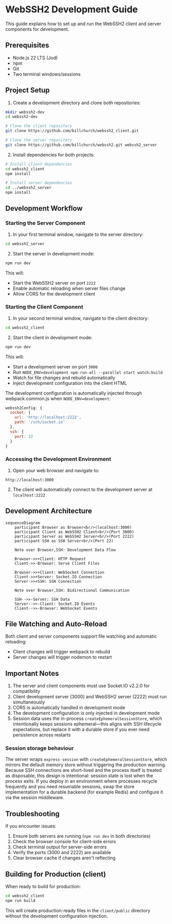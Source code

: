 # WebSSH2 Development Guide

This guide explains how to set up and run the WebSSH2 client and server components for development.

## Prerequisites

- Node.js 22 LTS (Jod)
- npm
- Git
- Two terminal windows/sessions

## Project Setup

1. Create a development directory and clone both repositories:

```bash
mkdir webssh2-dev
cd webssh2-dev

# Clone the client repository
git clone https://github.com/billchurch/webssh2_client.git

# Clone the server repository
git clone https://github.com/billchurch/webssh2.git webssh2_server
```

2. Install dependencies for both projects:

```bash
# Install client dependencies
cd webssh2_client
npm install

# Install server dependencies
cd ../webssh2_server
npm install
```

## Development Workflow

### Starting the Server Component

1. In your first terminal window, navigate to the server directory:

```bash
cd webssh2_server
```

2. Start the server in development mode:

```bash
npm run dev
```

This will:
- Start the WebSSH2 server on port `2222`
- Enable automatic reloading when server files change
- Allow CORS for the development client

### Starting the Client Component

1. In your second terminal window, navigate to the client directory:

```bash
cd webssh2_client
```

2. Start the client in development mode:

```bash
npm run dev
```

This will:
- Start a development server on port `3000`
- Run `NODE_ENV=development npm-run-all --parallel start watch:build`
- Watch for file changes and rebuild automatically
- Inject development configuration into the client HTML

The development configuration is automatically injected through webpack.common.js when `NODE_ENV=development`:

```javascript
webssh2Config: {
  socket: { 
    url: 'http://localhost:2222', 
    path: '/ssh/socket.io' 
  },
  ssh: { 
    port: 22 
  }
}
```

### Accessing the Development Environment

1. Open your web browser and navigate to:
```
http://localhost:3000
```

2. The client will automatically connect to the development server at `localhost:2222`

## Development Architecture

```mermaid
sequenceDiagram
    participant Browser as Browser<br/>(localhost:3000)
    participant Client as WebSSH2 Client<br/>(Port 3000)
    participant Server as WebSSH2 Server<br/>(Port 2222)
    participant SSH as SSH Server<br/>(Port 22)

    Note over Browser,SSH: Development Data Flow
    
    Browser->>+Client: HTTP Request
    Client->>-Browser: Serve Client Files
    
    Browser->>+Client: WebSocket Connection
    Client->>+Server: Socket.IO Connection
    Server->>+SSH: SSH Connection
    
    Note over Browser,SSH: Bidirectional Communication
    
    SSH-->>-Server: SSH Data
    Server-->>-Client: Socket.IO Events
    Client-->>-Browser: WebSocket Events
```

## File Watching and Auto-Reload

Both client and server components support file watching and automatic reloading:

- Client changes will trigger webpack to rebuild
- Server changes will trigger nodemon to restart

## Important Notes

1. The server and client components must use Socket.IO v2.2.0 for compatibility
2. Client development server (3000) and WebSSH2 server (2222) must run simultaneously
3. CORS is automatically handled in development mode
4. The development configuration is only injected in development mode
5. Session data uses the in-process `createEphemeralSessionStore`, which intentionally keeps sessions ephemeral—this aligns with SSH lifecycle expectations, but replace it with a durable store if you ever need persistence across restarts

### Session storage behaviour

The server wraps `express-session` with `createEphemeralSessionStore`, which mirrors the default memory store without triggering the production warning. Because SSH connections are short-lived and the process itself is treated as disposable, this design is intentional: session state is lost when the process exits. If you deploy in an environment where processes recycle frequently and you need resumable sessions, swap the store implementation for a durable backend (for example Redis) and configure it via the session middleware.

## Troubleshooting

If you encounter issues:

1. Ensure both servers are running (`npm run dev` in both directories)
2. Check the browser console for client-side errors
3. Check terminal output for server-side errors
4. Verify the ports (3000 and 2222) are available
5. Clear browser cache if changes aren't reflecting

## Building for Production (client)

When ready to build for production:

```bash
cd webssh2_client
npm run build
```

This will create production-ready files in the `client/public` directory without the development configuration injection.
